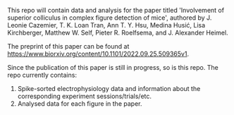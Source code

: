 This repo will contain data and analysis for the paper titled 'Involvement of superior colliculus in complex figure detection of mice', authored by J. Leonie Cazemier, T. K. Loan Tran, Ann T. Y. Hsu, Medina Husić, Lisa Kirchberger, Matthew W. Self, Pieter R. Roelfsema, and J. Alexander Heimel.

The preprint of this paper can be found at https://www.biorxiv.org/content/10.1101/2022.09.25.509365v1. 

Since the publication of this paper is still in progress, so is this repo. The repo currently contains:
1. Spike-sorted electrophysiology data and information about the corresponding experiment sessions/trials/etc. 
2. Analysed data for each figure in the paper. 

